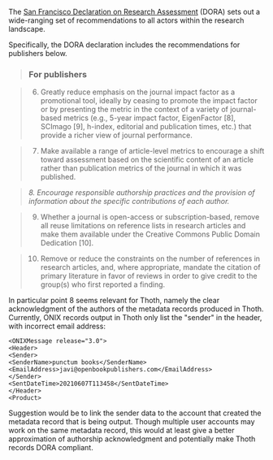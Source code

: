 The [San Francisco Declaration on Research Assessment](https://sfdora.org/read/) (DORA) sets out a wide-ranging set of recommendations to all actors within the research landscape.

Specifically, the DORA declaration includes the recommendations for publishers below. 

> ### For publishers

> 6. Greatly reduce emphasis on the journal impact factor as a promotional tool, ideally by ceasing to promote the impact factor or by presenting the metric in the context of a variety of journal-based metrics (e.g., 5-year impact factor, EigenFactor [8], SCImago [9], h-index, editorial and publication times, etc.) that provide a richer view of journal performance.

> 7. Make available a range of article-level metrics to encourage a shift toward assessment based on the scientific content of an article rather than publication metrics of the journal in which it was published.

> *8. Encourage responsible authorship practices and the provision of information about the specific contributions of each author.*

> 9. Whether a journal is open-access or subscription-based, remove all reuse limitations on reference lists in research articles and make them available under the Creative Commons Public Domain Dedication [10].

> 10. Remove or reduce the constraints on the number of references in research articles, and, where appropriate, mandate the citation of primary literature in favor of reviews in order to give credit to the group(s) who first reported a finding.

In particular point 8 seems relevant for Thoth, namely the clear acknowledgment of the authors of the metadata records produced in Thoth. Currently, ONIX records output in Thoth only list the "sender" in the header, with incorrect email address:

```
<ONIXMessage release="3.0">
<Header>
<Sender>
<SenderName>punctum books</SenderName>
<EmailAddress>javi@openbookpublishers.com</EmailAddress>
</Sender>
<SentDateTime>20210607T113458</SentDateTime>
</Header>
<Product>
```

Suggestion would be to link the sender data to the account that created the metadata record that is being output. Though multiple user accounts may work on the same metadata record, this would at least give a better approximation of authorship acknowledgment and potentially make Thoth records DORA compliant.



